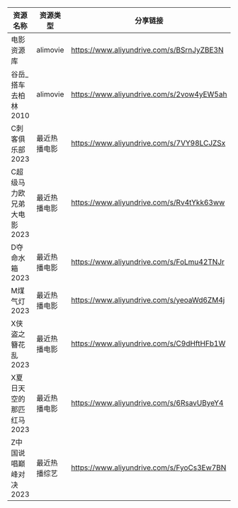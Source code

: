 | 资源名称            | 资源类型     | 分享链接                                      | 发布时间       |
| --------------- | -------- | ----------------------------------------- | ---------- |
| 电影资源库           | alimovie | https://www.aliyundrive.com/s/BSrnJyZBE3N | 2023-05-06 |
| 谷岳_搭车去柏林2010    | alimovie | https://www.aliyundrive.com/s/2vow4yEW5ah | 2023-05-06 |
| C刺客俱乐部2023      | 最近热播电影   | https://www.aliyundrive.com/s/7VY98LCJZSx | 2023-05-06 |
| C超级马力欧兄弟大电影2023 | 最近热播电影   | https://www.aliyundrive.com/s/Rv4tYkk63ww | 2023-05-06 |
| D夺命水箱2023       | 最近热播电影   | https://www.aliyundrive.com/s/FoLmu42TNJr | 2023-05-06 |
| M煤气灯2023        | 最近热播电影   | https://www.aliyundrive.com/s/yeoaWd6ZM4j | 2023-05-06 |
| X侠盗之簪花乱2023     | 最近热播电影   | https://www.aliyundrive.com/s/C9dHftHFb1W | 2023-05-06 |
| X夏日天空的那匹红马2023  | 最近热播电影   | https://www.aliyundrive.com/s/6RsavUByeY4 | 2023-05-06 |
| Z中国说唱巅峰对决2023   | 最近热播综艺   | https://www.aliyundrive.com/s/FyoCs3Ew7BN | 2023-05-06 |
